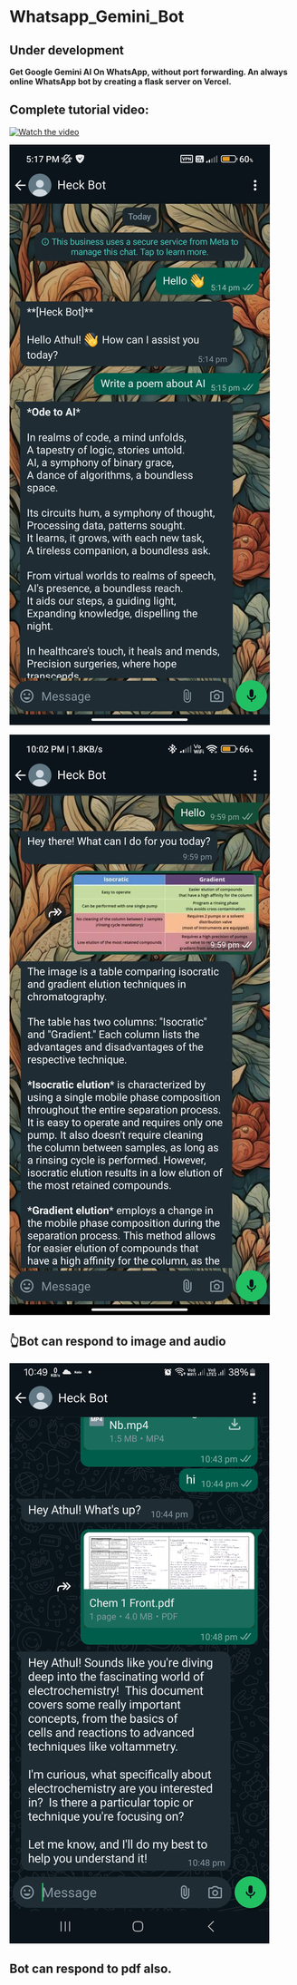 # Whatsapp_Gemini_Bot
## Under development
**Get Google Gemini AI On WhatsApp, without port forwarding. An always online WhatsApp bot by creating a flask server on Vercel.**

## Complete tutorial video:

[![Watch the video](https://img.youtube.com/vi/zT0YTfizzxM/0.jpg)](https://youtu.be/zT0YTfizzxM)


![working](images/Screenshot_2024-05-07-17-17-07-249_com.whatsapp.jpg)


![working2](images/Screenshot_2024-05-25-22-02-01-088_com.whatsapp.jpg)
## 👆Bot can respond to image and audio

![working3](images/Screenshot_20240528_224908_WhatsApp.jpg)

## Bot can respond to pdf also.
